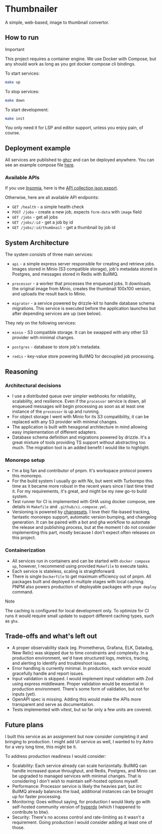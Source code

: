 # Thumbnailer

A simple, web-based, image to thumbnail convertor.

## How to run

> [!IMPORTANT]
> This project requires a container engine. We use Docker with Compose, but any should work as long as you got docker compose cli bindings.

To start services:

```bash
make up
```

To stop services:

```bash
make down
```

To start development:

```bash
make init
```

You only need it for LSP and editor support, unless you enjoy pain, of course.

## Deployment example

All services are published to [ghcr](https://github.com/mark-omarov/thumbnailer/pkgs/container/thumbnailer) and can be deployed anywhere.
You can see an example compose file [here](docs/example.compose.yml).

### Available APIs

If you use [Insomia](https://insomnia.rest/), here is the [API collection json export](docs/insomnia-collection.json).

Otherwise, here are all available API endpoints:

- `GET /health` - a simple health check
- `POST /jobs` - create a new job, expects `form-data` with `image` field
- `GET /jobs` - get all jobs
- `GET /jobs/:id` - get a job by id
- `GET /jobs/:id/thumbnail` - get a thumbnail by job id

## System Architecture

The system consists of three main services:

- `api` - a simple express server responsible for creating and retrieve jobs.
  Images stored in Minio (S3 compatible storage), job's metadata stored in Postgres, and messages stored in Redis with BullMQ.

- `processor` - a worker that processes the enqueued jobs. It downloads the original image from Minio, creates the thumbnail 100x100 version, and uploads the result back to Minio.

- `migrator` - a service powered by drizzle-kit to handle database schema migrations. This service is executed before the application launches but after depending services are up (see below).

They rely on the following services:

- `minio` - S3 compatible storage. It can be swapped with any other S3 provider with minimal changes.

- `postgres` - database to store job's metadata.

- `redis` - key-value store powering BullMQ for decoupled job processing.

## Reasoning

### Architectural decisions

- I use a distributed queue over simpler webhooks for reliability, scalability, and resilience. Even if the `processor` service is down, all enqueued messages will begin processing as soon as at least one instance of the `processor` is up and running.
- For object storage I went with Minio for its S3 compatibility, it can be replaced with any S3 provider with minimal changes.
- The application is built with hexagonal architecture in mind allowing easy implementation of different adapters.
- Database schema definition and migrations powered by drizzle. It's a great mixture of tools providing TS support without abstracting too much. The migration tool is an added benefit I would like to highlight.

### Monorepo setup

- I'm a big fan and contributor of pnpm. It's workspace protocol powers this monorepo.
- For the build system I usually go with Nx, but went with Turborepo this time as it became more robust in the recent years since I last time tried it. For my requirements, it's great, and might be my new go-to build system.
- Test runner for CI is implemented with GHA using docker compose, see details in `Makefile` and `.github/ci.compose.yml`.
- Versioning is powered by [changesets](https://github.com/changesets/changesets). I love their file-based tracking, fantastic monorepo support, automatic version bumping, and changelog generation. It can be paired with a bot and gha workflow to automate the release and publishing process, but at the moment I do not consider implementing this part, mostly because I don't expect often releases on this project.

### Containerization

- All services run in containers and can be started with `docker compose up`, however, I recommend using provided `Makefile` to execute tasks.
- Each service is stateless, scaling is straightforward.
- There is single `Dockerfile` to get maximum efficiency out of pnpm. All packages built and deployed in multiple stages with local caching. PNPM also powers production of deployable packages with `pnpm deploy` command.

> [!NOTE]
> The caching is configured for local development only.
> To optimize for CI runs it would require small update to support different caching types, such as `gha`.

## Trade-offs and what's left out

- A proper observability stack (eg. Prometherus, Grafana, ELK, Datadog, New Relic) was skipped due to time constraints and complexity.
  In a production environment, we'd have structured logs, metrics, tracing, and alerting to identify and troubleshoot issues.
- Error handling is currently minimal. In production, each service would gracefully handle and report issues.
- Input validation is skipped. I would implement input validation with Zod using express middleware. Proper validation would be essential in production environment.
  There's some form of validation, but not for inputs (yet).
- OpenAPI spec is missing. Adding this would make the APIs more transparent and serve as documentation.
- Tests implemented with vitest, but so far only a few units are covered.

## Future plans

I built this service as an assignment but now consider completing it and bringing to production. I might add UI service as well, I wanted to try Astro for a very long time, this might be it.

To address production readiness I would consider:

- Scalability: Each service already can scale horizontally. BullMQ can handle increased queue throughput, and Redis, Postgres, and Minio can be upgraded to managed services with minimal changes. That is considering I don't wish to maintain self-hosted options myself.
- Performance: Processor service is likely the heavies part, but iirc BullMQ already balances the load, additional instances can be brought up for faster processing.
- Monitoring: Goes without saying, for production I would likely go with self-hosted community version of [hyperdx](https://github.com/hyperdxio/hyperdx) (which I happened to contribute to btw).
- Security: There's no access control and rate-limiting as it wasn't a requirement. Going production I would consider adding at least one of those.
